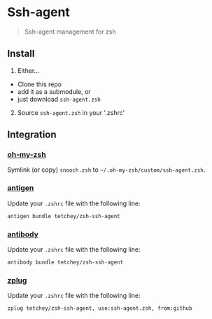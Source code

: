 # Ssh-agent
> Ssh-agent management for zsh


## Install
1. Either…
  - Clone this repo
  - add it as a submodule, or
  - just download `ssh-agent.zsh`

2. Source `ssh-agent.zsh` in your '.zshrc'


## Integration
### [oh-my-zsh](https://github.com/robbyrussell/oh-my-zsh)
Symlink (or copy) `snooch.zsh` to `~/.oh-my-zsh/custom/ssh-agent.zsh`.

### [antigen](https://github.com/zsh-users/antigen)
Update your `.zshrc` file with the following line:

```sh
antigen bundle tetchey/zsh-ssh-agent
```

### [antibody](https://github.com/getantibody/antibody)
Update your `.zshrc` file with the following line:

```sh
antibody bundle tetchey/zsh-ssh-agent
```

### [zplug](https://github.com/zplug/zplug)
Update your `.zshrc` file with the following line:

```sh
zplug tetchey/zsh-ssh-agent, use:ssh-agent.zsh, from:github
```
